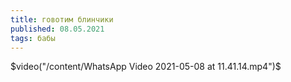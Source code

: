```yaml
---
title: говотим блинчики
published: 08.05.2021
tags: бабы
---
```

$video("/content/WhatsApp Video 2021-05-08 at 11.41.14.mp4")$
